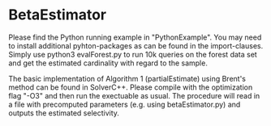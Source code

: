 # BetaEstimator

Please find the Python running example in "PythonExample". You may need to install additional pyhton-packages as can be found in the import-clauses. Simply use python3 evalForest.py to run 10k queries on the forest data set and get the estimated cardinality with regard to the sample.

The basic implementation of Algorithm 1 (partialEstimate) using Brent's method can be found in SolverC++. Please compile with the optimization flag "-O3" and then run the exectuable as usual. The procedure will read in a file with precomputed parameters (e.g. using betaEstimator.py) and outputs the estimated selectivity. 
